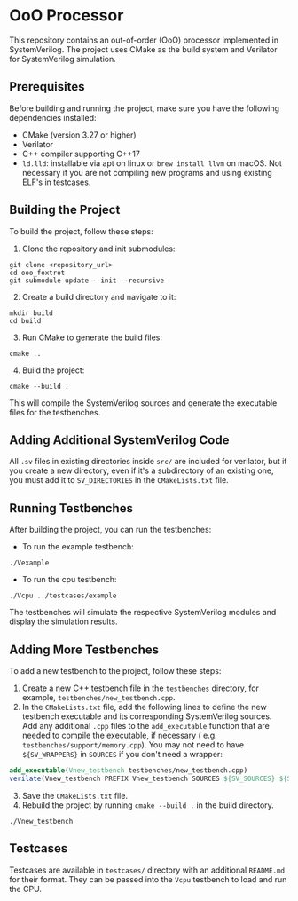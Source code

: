 # OoO Processor

This repository contains an out-of-order (OoO) processor implemented in SystemVerilog. The project uses CMake as the
build system and Verilator for SystemVerilog simulation.

## Prerequisites

Before building and running the project, make sure you have the following dependencies installed:

- CMake (version 3.27 or higher)
- Verilator
- C++ compiler supporting C++17
- `ld.lld`: installable via apt on linux or `brew install llvm` on macOS. Not necessary if you are not compiling new
  programs and using existing ELF's in testcases.

## Building the Project

To build the project, follow these steps:

1. Clone the repository and init submodules:

```
git clone <repository_url>
cd ooo_foxtrot
git submodule update --init --recursive
```

2. Create a build directory and navigate to it:

```
mkdir build
cd build
```

3. Run CMake to generate the build files:

```
cmake ..
```

4. Build the project:

```
cmake --build .
```

This will compile the SystemVerilog sources and generate the executable files for the testbenches.

## Adding Additional SystemVerilog Code

All `.sv` files in existing directories inside `src/` are included for verilator, but if you create a new directory,
even
if it's a subdirectory of an existing one, you must add it to `SV_DIRECTORIES` in the `CMakeLists.txt` file.

## Running Testbenches

After building the project, you can run the testbenches:

- To run the example testbench:

```
./Vexample
```

- To run the cpu testbench:

```
./Vcpu ../testcases/example
```

The testbenches will simulate the respective SystemVerilog modules and display the simulation results.

## Adding More Testbenches

To add a new testbench to the project, follow these steps:

1. Create a new C++ testbench file in the `testbenches` directory, for example, `testbenches/new_testbench.cpp`.
2. In the `CMakeLists.txt` file, add the following lines to define the new testbench executable and its corresponding
   SystemVerilog sources. Add any additional `.cpp` files to the `add_executable` function that are needed to compile
   the executable, if necessary (
   e.g. `testbenches/support/memory.cpp`). You may not need to have `${SV_WRAPPERS}` in `SOURCES` if you don't need a
   wrapper:

```cmake
add_executable(Vnew_testbench testbenches/new_testbench.cpp)
verilate(Vnew_testbench PREFIX Vnew_testbench SOURCES ${SV_SOURCES} ${SV_WRAPPERS} TOP_MODULE new_module INCLUDE_DIRS .)
```

3. Save the `CMakeLists.txt` file.
4. Rebuild the project by running `cmake --build .` in the build directory.

```
./Vnew_testbench
```

## Testcases

Testcases are available in `testcases/` directory with an additional `README.md` for their format. They can be passed
into the `Vcpu` testbench to load and run the CPU.